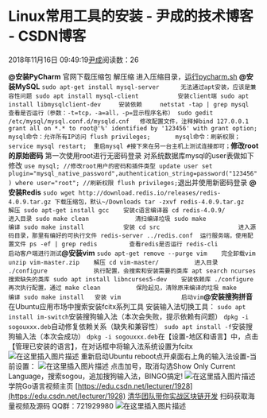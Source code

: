 
# Linux常用工具的安装 - 尹成的技术博客 - CSDN博客

2018年11月16日 09:49:19[尹成](https://me.csdn.net/yincheng01)阅读数：26


**@安装PyCharm**
官网下载压缩包
解压缩
进入压缩目录，[运行pycharm.sh](http://xn--pycharm-cb1ux83c.sh)
**@安装MySQL**
`sudo apt-get install mysql-server		无法通过apt安装，应该是兼容性问题
sudo apt install mysql-client			安装client端
sudo apt install libmysqlclient-dev 	安装依赖	
netstat -tap | grep mysql				查看是否运行（参数：-t=tcp，-a=all，-p=显示程序名称）
sudo gedit /etc/mysql/mysql.conf.d/mysqld.cnf	修改配置文件，注释掉bind 127.0.0.1
grant all on *.* to root@'%' identified by '123456' with grant option;	mysql命令：允许所有IP访问
flush privileges;		mysql命令：刷新权限；
service mysql restart;	重启mysql
#接下来在另一台主机上测试连接即可；`**修改root的原始密码**
第一次使用root进行无密码登录
对系统数据库mysql的user表做如下修改
`use mysql;
//修改root用户的密码和插件类型
update user set plugin="mysql_native_password",authentication_string=password("123456") where user="root";
//刷新权限
flush privileges;`退出并使用新密码登录
**@安装Redis**
`sudo wget http://download.redis.io/releases/redis-4.0.9.tar.gz	下载压缩包，默认~/Downloads
tar -zxvf redis-4.0.9.tar.gz	解压
sudo apt-get install gcc	安装c语言编译器
cd redis-4.0.9/				进入目录
sudo make clean				清扫编译垃圾
sudo make					编译
sudo make install			安装
cd src						进入源码目录，那里有编好的可执行文件
redis-server ../redis.conf	运行服务端，使用配置文件
ps -ef | grep redis			查看redis是否运行
redis-cli					启动客户端进行测试`**@安装vim**
`sudo apt-get remove --purge vim	完全卸载vim
unzip vim-master.zip	解压
cd vim-master/			进入目录
./configure				执行配置，会搜索和安装需要的类库
apt search ncurses		搜索缺失的类库
sudo apt install libncurses5-dev	安装依赖库
./configure			再次执行配置，通过
make clean			保险起见，清除原来编译的垃圾
make				编译
sudo make install	安装
vim					启动vim`**@安装搜狗拼音**
在Ubuntu应用市场中搜索安装fcitx系列工具
安装输入法切换工具：
`sudo apt install im-switch`安装搜狗输入法（本次会失败，提示依赖有问题）
`dpkg -i sogouxxx.deb`自动修复依赖关系（缺失和兼容性）
`sudo apt install -f`安装搜狗输入法（本次会成功）
`dpkg -i sogouxxx.deb`在【设置-地区和语言】中，点击【管理已安装的语言】，在对话框中将输入法系统设置为fcitx
![在这里插入图片描述](https://img-blog.csdn.net/2018091914302172?watermark/2/text/aHR0cHM6Ly9ibG9nLmNzZG4ubmV0L3UwMTA5ODY3NzY=/font/5a6L5L2T/fontsize/400/fill/I0JBQkFCMA==/dissolve/70)
重新启动Ubuntu
reboot点开桌面右上角的输入法设置-当前设置：
![在这里插入图片描述](https://img-blog.csdn.net/20180919142137569?watermark/2/text/aHR0cHM6Ly9ibG9nLmNzZG4ubmV0L3UwMTA5ODY3NzY=/font/5a6L5L2T/fontsize/400/fill/I0JBQkFCMA==/dissolve/70)
点击加号，取消勾选Show Only Current Language，搜索sogou，追加搜狗输入法，BINGO搞定!
![在这里插入图片描述](https://img-blog.csdn.net/20180919142420712?watermark/2/text/aHR0cHM6Ly9ibG9nLmNzZG4ubmV0L3UwMTA5ODY3NzY=/font/5a6L5L2T/fontsize/400/fill/I0JBQkFCMA==/dissolve/70)
学院Go语言视频主页
[https://edu.csdn.net/lecturer/1928](https://edu.csdn.net/lecturer/1928)
[清华团队带你实战区块链开发](https://ke.qq.com/course/344443?tuin=3d17195d)
扫码获取海量视频及源码   QQ群：721929980
![在这里插入图片描述](https://img-blog.csdnimg.cn/20181116092700978.png?x-oss-process=image/watermark,type_ZmFuZ3poZW5naGVpdGk,shadow_10,text_aHR0cHM6Ly9ibG9nLmNzZG4ubmV0L3lpbmNoZW5nMDE=,size_16,color_FFFFFF,t_70)

